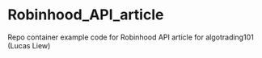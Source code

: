 # Robinhood_API_article
Repo container example code for Robinhood API article for algotrading101 (Lucas Liew)
